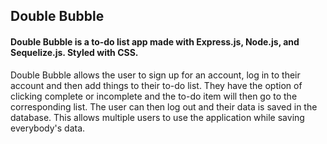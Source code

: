 ## Double Bubble
#### Double Bubble is a to-do list app made with Express.js, Node.js, and Sequelize.js. Styled with CSS.

Double Bubble allows the user to sign up for an account, log in to their account and then add things to their to-do list. They have the option of clicking complete or incomplete and the to-do item will then go to the corresponding list. The user can then log out and their data is saved in the database. This allows multiple users to use the application while saving everybody's data.
